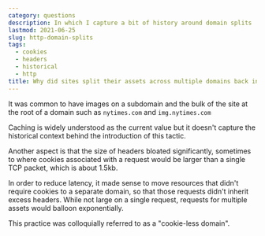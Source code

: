 ```yaml
---
category: questions
description: In which I capture a bit of history around domain splits
lastmod: 2021-06-25
slug: http-domain-splits
tags:
  - cookies
  - headers
  - historical
  - http
title: Why did sites split their assets across multiple domains back in the day?
---
```

It was common to have images on a subdomain and the bulk of the site at the root of a domain such as `nytimes.com` and `img.nytimes.com`

Caching is widely understood as the current value but it doesn't capture the historical context behind the introduction of this tactic.

Another aspect is that the size of headers bloated significantly, sometimes to where cookies associated with a request would be larger than a single TCP packet, which is about 1.5kb.

In order to reduce latency, it made sense to move resources that didn't require cookies to a separate domain, so that those requests didn't inherit excess headers. While not large on a single request, requests for multiple assets would balloon exponentially.

This practice was colloquially referred to as a "cookie-less domain".
